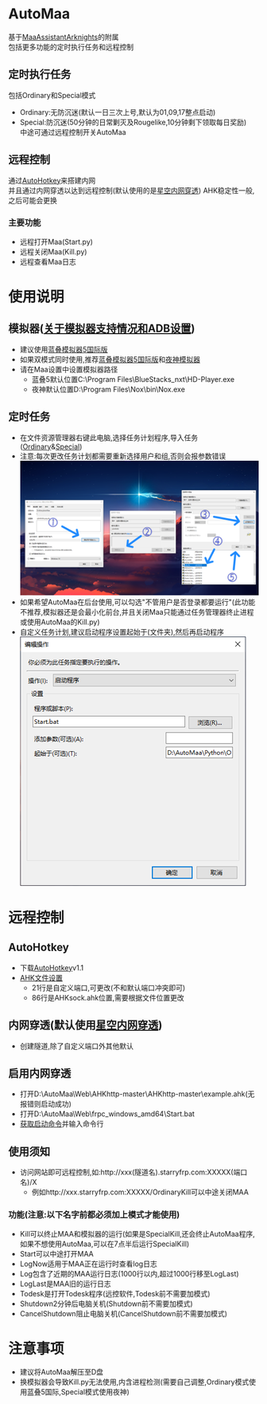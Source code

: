 # AutoMaa
基于[MaaAssistantArknights](https://github.com/MaaAssistantArknights/MaaAssistantArknights)的附属<br>
包括更多功能的定时执行任务和远程控制
## 定时执行任务
包括Ordinary和Special模式
- Ordinary:无防沉迷(默认一日三次上号,默认为01,09,17整点启动)
- Special:防沉迷(50分钟的日常剿灭及Rougelike,10分钟剩下领取每日奖励)<br>
中途可通过远程控制开关AutoMaa
## 远程控制
 通过[AutoHotkey](https://github.com/AutoHotkey/AutoHotkey)来搭建内网<br>
 并且通过内网穿透以达到远程控制(默认使用的是[星空内网穿透](https://frp.starryfrp.com/))
 AHK稳定性一般,之后可能会更换
### 主要功能
- 远程打开Maa(Start.py)
- 远程关闭Maa(Kill.py)
- 远程查看Maa日志
# 使用说明
## 模拟器([关于模拟器支持情况和ADB设置](https://maa.plus/docs/1.3-%E6%A8%A1%E6%8B%9F%E5%99%A8%E6%94%AF%E6%8C%81.html))
- 建议使用[蓝叠模拟器5国际版](https://wp-s.bluestacks.com/)
- 如果双模式同时使用,推荐[蓝叠模拟器5国际版](https://wp-s.bluestacks.com/)和[夜神模拟器](https://www.yeshen.com/)
- 请在Maa设置中设置模拟器路径
  - 蓝叠5默认位置C:\Program Files\BlueStacks_nxt\HD-Player.exe
  - 夜神默认位置D:\Program Files\Nox\bin\Nox.exe
## 定时任务
- 在文件资源管理器右键此电脑,选择任务计划程序,导入任务([Ordinary](https://github.com/Lzhyrifx/AutoMaa/blob/master/Python/Ordinary/ScheduledTask/OrdinaryAutoMaa.xml)&[Special](https://github.com/Lzhyrifx/AutoMaa/blob/master/Python/Special/ScheduledTask/SpecialAutoMaa.xml))
- 注意:每次更改任务计划都需要重新选择用户和组,否则会报参数错误<br>
![Image text](https://github.com/Lzhyrifx/AutoMaa/blob/master/Demonstrate/TaskScheduler.png)
- 如果希望AutoMaa在后台使用,可以勾选"不管用户是否登录都要运行"(此功能不推荐,模拟器还是会最小化前台,并且关闭Maa只能通过任务管理器终止进程或使用AutoMaa的Kill.py)
- 自定义任务计划,建议启动程序设置起始于(文件夹),然后再启动程序<br>
![Image text](https://github.com/Lzhyrifx/AutoMaa/blob/master/Demonstrate/Start.png)
# 远程控制
## AutoHotkey
- 下载[AutoHotkey](https://www.autohotkey.com/)v1.1
- [AHK文件设置](https://github.com/Lzhyrifx/AutoMaa/blob/master/Web/AHKhttp-master/AHKhttp-master/example.ahk)
  - 21行是自定义端口,可更改(不和默认端口冲突即可)
  - 86行是AHKsock.ahk位置,需要根据文件位置更改
## 内网穿透(默认使用[星空内网穿透](https://frp.starryfrp.com/))
- 创建隧道,除了自定义端口外其他默认
## 启用内网穿透
- 打开D:\AutoMaa\Web\AHKhttp-master\AHKhttp-master\example.ahk(无报错则启动成功)
- 打开D:\AutoMaa\Web\frpc_windows_amd64\Start.bat
- [获取启动命令](https://frp.starryfrp.com/console/Proxies)并输入命令行
## 使用须知
- 访问网站即可远程控制,如:http://xxx(隧道名).starryfrp.com:XXXXX(端口名)/X
  - 例如http://xxx.starryfrp.com:XXXXX/OrdinaryKill可以中途关闭MAA
### 功能(注意:以下名字前都必须加上模式才能使用)
- Kill可以终止MAA和模拟器的运行(如果是SpecialKill,还会终止AutoMaa程序,如果不想使用AutoMaa,可以在7点半后运行SpecialKill)
- Start可以中途打开MAA
- LogNow适用于MAA正在运行时查看log日志
- Log包含了近期的MAA运行日志(1000行以内,超过1000行移至LogLast)
- LogLast是MAA旧的运行日志
- Todesk是打开Todesk程序(远控软件,Todesk前不需要加模式)
- Shutdown2分钟后电脑关机(Shutdown前不需要加模式)
- CancelShutdown阻止电脑关机(CancelShutdown前不需要加模式)
# 注意事项
- 建议将AutoMaa解压至D盘
- 换模拟器会导致Kill.py无法使用,内含进程检测(需要自己调整,Ordinary模式使用蓝叠5国际,Special模式使用夜神)
